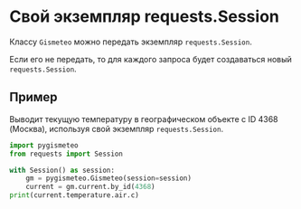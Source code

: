 # Свой экземпляр requests.Session

Классу `Gismeteo` можно передать экземпляр `requests.Session`.

Если его не передать, то для каждого запроса будет создаваться новый `requests.Session`.

## Пример

Выводит текущую температуру в географическом объекте с ID 4368 (Москва), используя свой экземпляр `requests.Session`.

```python
import pygismeteo
from requests import Session

with Session() as session:
    gm = pygismeteo.Gismeteo(session=session)
    current = gm.current.by_id(4368)
print(current.temperature.air.c)
```
